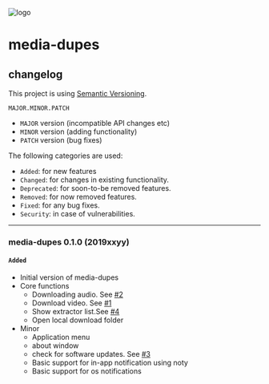 ![logo](https://raw.githubusercontent.com/yafp/media-dupes/master/.github/logo/128x128.png)

# media-dupes
## changelog

This project is using [Semantic Versioning](https://semver.org/).

  ```
  MAJOR.MINOR.PATCH
  ```

* ```MAJOR``` version (incompatible API changes etc)
* ```MINOR``` version (adding functionality)
* ```PATCH``` version (bug fixes)


The following categories are used:

* ```Added```: for new features
* ```Changed```: for changes in existing functionality.
* ```Deprecated```: for soon-to-be removed features.
* ```Removed```: for now removed features.
* ```Fixed```: for any bug fixes.
* ```Security```: in case of vulnerabilities.


***

### media-dupes 0.1.0 (2019xxyy)
#### ```Added```
* Initial version of media-dupes
* Core functions
  * Downloading audio. See [#2](https://github.com/yafp/ttth/issues/2)
  * Download video. See [#1](https://github.com/yafp/ttth/issues/1)
  * Show extractor list.See [#4](https://github.com/yafp/ttth/issues/4)
  * Open local download folder
* Minor
  * Application menu
  * about window
  * check for software updates. See [#3](https://github.com/yafp/ttth/issues/3)
  * Basic support for in-app notification using noty
  * Basic support for os notifications
